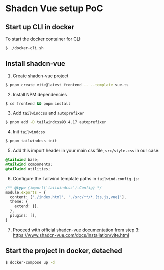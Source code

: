 # Shadcn Vue setup PoC

## Start up CLI in docker 

To start the docker container for CLI:
```sh
$ ./docker-cli.sh
```

## Install shadcn-vue

1. Create shadcn-vue project
```sh
$ pnpm create vite@latest frontend -- --template vue-ts
```

2. Install NPM dependencies
```sh
$ cd frontend && pnpm install
```

3. Add `tailwindcss` and `autoprefixer` 
```sh
$ pnpm add -D tailwindcss@3.4.17 autoprefixer
```

4. Init `tailwindcss`
```sh
$ pnpm tailwindcss init
```

5. Add this import header in your main css file, `src/style.css` in our case:
```css
@tailwind base;
@tailwind components;
@tailwind utilities;
```

6. Configure the Tailwind template paths in `tailwind.config.js`:
```typescript
/** @type {import('tailwindcss').Config} */
module.exports = {
  content: ['./index.html', './src/**/*.{ts,js,vue}'],
  theme: {
    extend: {},
  },
  plugins: [],
}
```

7. Proceed with official shadcn-vue documentation from step 3: https://www.shadcn-vue.com/docs/installation/vite.html

## Start the project in docker, detached

```sh
$ docker-compose up -d 
```